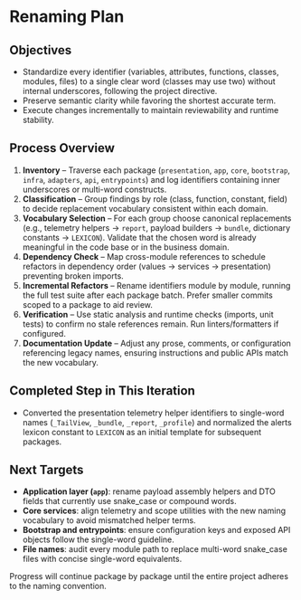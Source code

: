 # Renaming Plan

## Objectives
- Standardize every identifier (variables, attributes, functions, classes, modules, files) to a single clear word (classes may use two) without internal underscores, following the project directive.
- Preserve semantic clarity while favoring the shortest accurate term.
- Execute changes incrementally to maintain reviewability and runtime stability.

## Process Overview
1. **Inventory** – Traverse each package (`presentation`, `app`, `core`, `bootstrap`, `infra`, `adapters`, `api`, `entrypoints`) and log identifiers containing inner underscores or multi-word constructs.
2. **Classification** – Group findings by role (class, function, constant, field) to decide replacement vocabulary consistent within each domain.
3. **Vocabulary Selection** – For each group choose canonical replacements (e.g., telemetry helpers → `report`, payload builders → `bundle`, dictionary constants → `LEXICON`). Validate that the chosen word is already meaningful in the code base or in the business domain.
4. **Dependency Check** – Map cross-module references to schedule refactors in dependency order (values → services → presentation) preventing broken imports.
5. **Incremental Refactors** – Rename identifiers module by module, running the full test suite after each package batch. Prefer smaller commits scoped to a package to aid review.
6. **Verification** – Use static analysis and runtime checks (imports, unit tests) to confirm no stale references remain. Run linters/formatters if configured.
7. **Documentation Update** – Adjust any prose, comments, or configuration referencing legacy names, ensuring instructions and public APIs match the new vocabulary.

## Completed Step in This Iteration
- Converted the presentation telemetry helper identifiers to single-word names (`_TailView`, `_bundle`, `_report`, `_profile`) and normalized the alerts lexicon constant to `LEXICON` as an initial template for subsequent packages.

## Next Targets
- **Application layer (`app`)**: rename payload assembly helpers and DTO fields that currently use snake_case or compound words.
- **Core services**: align telemetry and scope utilities with the new naming vocabulary to avoid mismatched helper terms.
- **Bootstrap and entrypoints**: ensure configuration keys and exposed API objects follow the single-word guideline.
- **File names**: audit every module path to replace multi-word snake_case files with concise single-word equivalents.

Progress will continue package by package until the entire project adheres to the naming convention.
